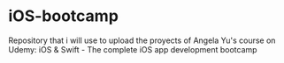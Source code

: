 # iOS-bootcamp
Repository that i will use to upload the proyects of Angela Yu's course on Udemy: iOS &amp; Swift - The complete iOS app development bootcamp
